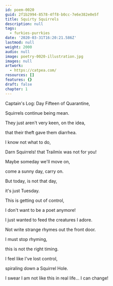 ```yaml
---
id: poem-0020
guid: 2f1b2994-8578-4ff8-b0cc-7e6e382e0e5f
title: Squirty Squirrels
description: null
tags:
  - furkies-purrkies
date: '2020-03-31T16:20:21.586Z'
lastmod: null
weight: 2000
audio: null
image: poetry-0020-illustration.jpg
images: null
artwork:
  - https://catpea.com/
resources: []
features: {}
draft: false
chapter: 1
---
```


Captain's Log: Day Fifteen of Quarantine,

Squirrels continue being mean.

They just aren't very keen, on the idea,

that their theft gave them diarrhea.

I know not what to do,

Darn Squirrels! that Trailmix was not for you!

Maybe someday we'll move on,

come a sunny day, carry on.

But today, is not that day,

it's just Tuesday.

This is getting out of control,

I don't want to be a poet anymore!

I just wanted to feed the creatures I adore.

Not write strange rhymes out the front door.

I must stop rhyming,

this is not the right timing.

I feel like I've lost control,

spiraling down a Squirrel Hole.

I swear I am not like this in real life... I can change!
